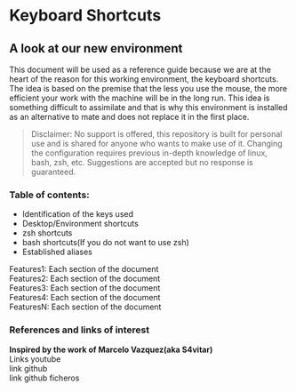 # Keyboard Shortcuts

## A look at our new environment
This document will be used as a reference guide because we are at the heart of the reason for this working environment, the keyboard shortcuts. The idea is based on the premise that the less you use the mouse, the more efficient your work with the machine will be in the long run. This idea is something difficult to assimilate and that is why this environment is installed as an alternative to mate and does not replace it in the first place.

> Disclaimer: No support is offered, this repository is built for personal use and is shared for anyone who wants to make use of it. Changing the configuration requires previous in-depth knowledge of linux, bash, zsh, etc. Suggestions are accepted but no response is guaranteed.

### Table of contents:
- Identification of the keys used
- Desktop/Environment shortcuts
- zsh shortcuts
- bash shortcuts(If you do not want to use zsh)
- Established aliases

Features1: Each section of the document  
Features2: Each section of the document  
Features3: Each section of the document  
Features4: Each section of the document  
FeaturesN: Each section of the document  


### References and links of interest
**Inspired by the work of Marcelo Vazquez(aka S4vitar)**  
Links youtube  
link github  
link github ficheros  